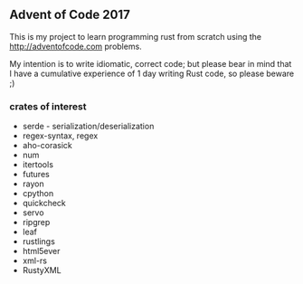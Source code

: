 ## Advent of Code 2017

This is my project to learn programming rust from scratch using the http://adventofcode.com problems.

My intention is to write idiomatic, correct code; but please bear in mind that I have a cumulative experience of 1 day writing Rust code, so please beware ;)

### crates of interest
* serde - serialization/deserialization
* regex-syntax, regex
* aho-corasick
* num
* itertools
* futures
* rayon
* cpython
* quickcheck
* servo
* ripgrep
* leaf
* rustlings
* html5ever
* xml-rs
* RustyXML
